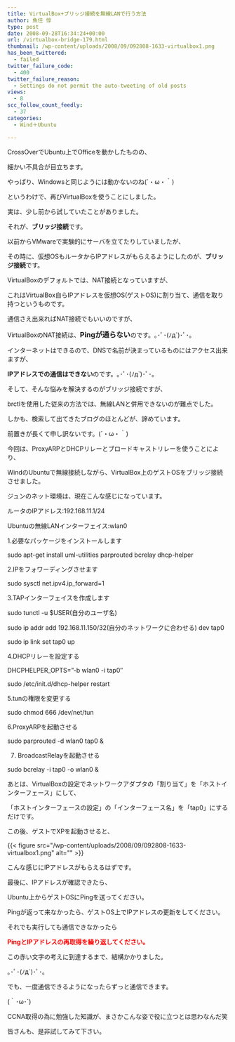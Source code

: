 ```yaml
---
title: VirtualBox+ブリッジ接続を無線LANで行う方法
author: 魚住 惇
type: post
date: 2008-09-28T16:34:24+00:00
url: /virtualbox-bridge-179.html
thumbnail: /wp-content/uploads/2008/09/092808-1633-virtualbox1.png
has_been_twittered:
  - failed
twitter_failure_code:
  - 400
twitter_failure_reason:
  - Settings do not permit the auto-tweeting of old posts
views:
  - 8
scc_follow_count_feedly:
  - 37
categories:
  - Wind＋Ubuntu

---
```

CrossOverでUbuntu上でOfficeを動かしたものの、

細かい不具合が目立ちます。

やっぱり、Windowsと同じようには動かないのね(´・ω・｀)

というわけで、再びVirtualBoxを使うことにしました。

実は、少し前から試していたことがありました。

それが、**ブリッジ接続**です。

<!--more-->

以前からVMwareで実験的にサーバを立てたりしていましたが、

その時に、仮想OSもルータからIPアドレスがもらえるようにしたのが、**ブリッジ接続**です。

VirtualBoxのデフォルトでは、NAT接続となっていますが、

これはVirtualBox自らIPアドレスを仮想OS(ゲストOS)に割り当て、通信を取り持つというものです。

通信さえ出来ればNAT接続でもいいのですが、

VirtualBoxのNAT接続は、<span style="font-size: 12pt;"><b>Pingが通らない</b></span>のです。｡･ﾟ･(ﾉд\`)･ﾟ･｡

インターネットはできるので、DNSで名前が決まっているものにはアクセス出来ますが、

**IPアドレスでの通信はできない**のです。｡･ﾟ･(ﾉд\`)･ﾟ･｡

そして、そんな悩みを解決するのがブリッジ接続ですが、

brctlを使用した従来の方法では、無線LANと併用できないのが難点でした。

しかも、検索して出てきたブログのほとんどが、諦めています。

前置きが長くて申し訳ないです。(´・ω・｀)

今回は、ProxyARPとDHCPリレーとブロードキャストリレーを使うことにより、

WindのUbuntuで無線接続しながら、VirtualBox上のゲストOSをブリッジ接続させました。

ジュンのネット環境は、現在こんな感じになっています。

ルータのIPアドレス:192.168.11.1/24

Ubuntuの無線LANインターフェイス:wlan0

1.必要なパッケージをインストールします

sudo apt-get install uml-utilities parprouted bcrelay dhcp-helper

2.IPをフォワーディングさせます

sudo sysctl net.ipv4.ip_forward=1

3.TAPインターフェイスを作成します

sudo tunctl -u $USER(自分のユーザ名)

sudo ip addr add 192.168.11.150/32(自分のネットワークに合わせる) dev tap0

sudo ip link set tap0 up

4.DHCPリレーを設定する

DHCPHELPER_OPTS=&#8221;-b wlan0 -i tap0&#8243;

sudo /etc/init.d/dhcp-helper restart

5.tunの権限を変更する

sudo chmod 666 /dev/net/tun

6.ProxyARPを起動させる

sudo parprouted -d wlan0 tap0 &

7. BroadcastRelayを起動させる

sudo bcrelay -i tap0 -o wlan0 &

あとは、VirtualBoxの設定でネットワークアダプタの「割り当て」を「ホストインターフェース」にして、

「ホストインターフェースの設定」の「インターフェース名」を「tap0」にするだけです。

この後、ゲストでXPを起動させると、

{{< figure src="/wp-content/uploads/2008/09/092808-1633-virtualbox1.png" alt="" >}} 

こんな感じにIPアドレスがもらえるはずです。

最後に、IPアドレスが確認できたら、

Ubuntu上からゲストOSにPingを送ってください。

Pingが返って来なかったら、ゲストOS上でIPアドレスの更新をしてください。

それでも実行しても通信できなかったら

<span style="color: red;"><b>PingとIPアドレスの再取得を繰り返してください。 </b></span>

この赤い文字の考えに到達するまで、結構かかりました。

｡･ﾟ･(ﾉд\`)･ﾟ･｡

でも、一度通信できるようになったらずっと通信できます。

(｀･ω･´)

CCNA取得の為に勉強した知識が、まさかこんな姿で役に立つとは思わなんだ笑

皆さんも、是非試してみて下さい。